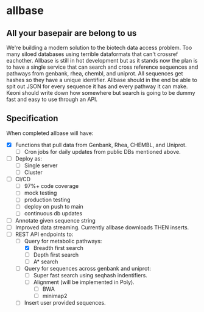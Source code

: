# allbase

## All your basepair are belong to us

We're building a modern solution to the biotech data access problem. Too many siloed databases using terrible dataformats that can't crossref eachother. Allbase is still in hot development but as it stands now the plan is to have a single service that can search and cross reference sequences and pathways from genbank, rhea, chembl, and uniprot. All sequences get hashes so they have a unique identifier. Allbase should in the end be able to spit out JSON for every sequence it has and every pathway it can make. Keoni should write down how somewhere but search is going to be dummy fast and easy to use through an API.
## Specification
When completed allbase will have:

* [x] Functions that pull data from Genbank, Rhea, CHEMBL, and Uniprot.
  * [ ] Cron jobs for daily updates from public DBs mentioned above.
* [ ] Deploy as:
  * [ ] Single server
  * [ ] Cluster
* [ ] CI/CD
  * [ ] 97%+ code coverage
  * [ ] mock testing
  * [ ] production testing
  * [ ] deploy on push to main
  * [ ] continuous db updates
* [ ] Annotate given sequence string
* [ ] Improved data streaming. Currently allbase downloads THEN inserts.
* [ ] REST API endpoints to:
  * [ ] Query for metabolic pathways:
    * [x] Breadth first search
    * [ ] Depth first search
    * [ ] A* search
  * [ ] Query for sequences across genbank and uniprot:
    * [ ] Super fast search using seqhash indentifiers.
    * [ ] Alignment (will be implemented in Poly).
      * [ ] BWA
      * [ ] minimap2
  * [ ] Insert user provided sequences.
